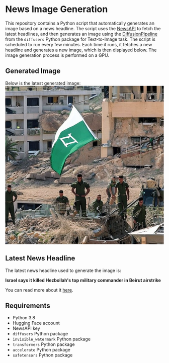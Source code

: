 # News Image Generation
This repository contains a Python script that automatically generates an image based on a news headline. The script uses the [NewsAPI](https://newsapi.org/) to fetch the latest headlines, and then generates an image using the [DiffusionPipeline](https://github.com/huggingface/diffusers) from the `diffusers` Python package for Text-to-Image task.
The script is scheduled to run every few minutes. Each time it runs, it fetches a new headline and generates a new image, which is then displayed below. The image generation process is performed on a GPU.

## Generated Image
Below is the latest generated image:
![Generated Image](image.png)

## Latest News Headline
The latest news headline used to generate the image is:

**Israel says it killed Hezbollah's top military commander in Beirut airstrike**

You can read more about it [here](https://news.google.com/rss/articles/CBMiggFBVV95cUxQZjgwUTZoZE9jaHZrUEVpR29ndm5pVHFQQjViUU5nQkIxdk9FazFZQW9mSU41c2dYSmw1MVh5b0pNOHN5RlFqZGpnOWdrRXNnUjdleDhwTGk1VmlsNjRfMFYzLXZJeF9tV1FDVG8tSzBuRnNSY0RvM1lfYlVxVklWeGZB?oc=5).

## Requirements
- Python 3.8
- Hugging Face account
- NewsAPI key
- `diffusers` Python package
- `invisible_watermark` Python package
- `transformers` Python package
- `accelerate` Python package
- `safetensors` Python package
